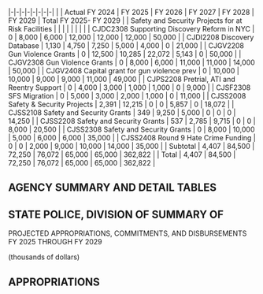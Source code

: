 |-|-|-|-|-|-|-|-|
| | Actual FY 2024 | FY 2025 | FY 2026 | FY 2027 | FY 2028 | FY 2029 | Total FY 2025- FY 2029 |
| Safety and Security Projects for at Risk Facilities | | | | | | | |
| CJDC2308 Supporting Discovery Reform in NYC | 0 | 8,000 | 6,000 | 12,000 | 12,000 | 12,000 | 50,000 |
| CJDI2208 Discovery Database | 1,130 | 4,750 | 7,250 | 5,000 | 4,000 | 0 | 21,000 |
| CJGV2208 Gun Violence Grants | 0 | 12,500 | 10,285 | 22,072 | 5,143 | 0 | 50,000 |
| CJGV2308 Gun Violence Grants | 0 | 8,000 | 6,000 | 11,000 | 11,000 | 14,000 | 50,000 |
| CJGV2408 Capital grant for gun violence prev | 0 | 10,000 | 10,000 | 9,000 | 9,000 | 11,000 | 49,000 |
| CJPS2208 Pretrial, ATI and Reentry Support | 0 | 4,000 | 3,000 | 1,000 | 1,000 | 0 | 9,000 |
| CJSF2308 SFS Migration | 0 | 5,000 | 3,000 | 2,000 | 1,000 | 0 | 11,000 |
| CJSS2008 Safety & Security Projects | 2,391 | 12,215 | 0 | 0 | 5,857 | 0 | 18,072 |
| CJSS2108 Safety and Security Grants | 349 | 9,250 | 5,000 | 0 | 0 | 0 | 14,250 |
| CJSS2208 Safety and Security Grants | 537 | 2,785 | 9,715 | 0 | 0 | 8,000 | 20,500 |
| CJSS2308 Safety and Security Grants | 0 | 8,000 | 10,000 | 5,000 | 6,000 | 6,000 | 35,000 |
| CJSS2408 Round 9 Hate Crime Funding | 0 | 0 | 2,000 | 9,000 | 10,000 | 14,000 | 35,000 |
| Subtotal | 4,407 | 84,500 | 72,250 | 76,072 | 65,000 | 65,000 | 362,822 |
| Total | 4,407 | 84,500 | 72,250 | 76,072 | 65,000 | 65,000 | 362,822 |

## **AGENCY SUMMARY AND DETAIL TABLES**

## **STATE POLICE, DIVISION OF SUMMARY OF**

PROJECTED APPROPRIATIONS, COMMITMENTS, AND DISBURSEMENTS FY 2025 THROUGH FY 2029

(thousands of dollars)

## **APPROPRIATIONS**